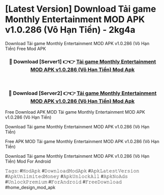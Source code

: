 # [Latest Version] Download Tải game Monthly Entertainment MOD APK v1.0.286 (Vô Hạn Tiền) - 2kg4a

Download Tải game Monthly Entertainment MOD APK v1.0.286 (Vô Hạn Tiền) Free Mod APK

<div align="center">
<h3>🔴 Download [Server1] 👉👉 <a href="https://apk-comot.site?title=Tải_game_Monthly_Entertainment_MOD_APK_v1.0.286_(Vô_Hạn_Tiền)">Tải game Monthly Entertainment MOD APK v1.0.286 (Vô Hạn Tiền) Mod Apk</a></h3><br>

<h3>🔴 Download [Server2] 👉👉 <a href="https://apk-comot.site?title=Tải_game_Monthly_Entertainment_MOD_APK_v1.0.286_(Vô_Hạn_Tiền)">Tải game Monthly Entertainment MOD APK v1.0.286 (Vô Hạn Tiền) Mod Apk</a></h3>
</div>


Free Download APK MOD Tải game Monthly Entertainment MOD APK v1.0.286 (Vô Hạn Tiền)

Download Tải game Monthly Entertainment MOD APK v1.0.286 (Vô Hạn Tiền) 

Free APK MOD Tải game Monthly Entertainment MOD APK v1.0.286 (Vô Hạn Tiền) 

Download Tải game Monthly Entertainment MOD APK v1.0.286 (Vô Hạn Tiền) Mod For Android

𝚃𝚊𝚐𝚜: #𝙼𝚘𝚍𝙰𝚙𝚔 #𝙳𝚘𝚠𝚗𝚕𝚘𝚊𝚍𝙼𝚘𝚍𝙰𝚙𝚔 #𝙰𝚙𝚔𝙻𝚊𝚝𝚎𝚜𝚝𝚅𝚎𝚛𝚜𝚒𝚘𝚗 #𝙰𝚙𝚔𝚄𝚗𝚕𝚒𝚖𝚒𝚝𝚎𝚍𝙼𝚘𝚗𝚎𝚢 #𝙰𝚙𝚔𝚄𝚗𝚕𝚘𝚌𝚔𝙰𝚕𝚕 #𝙰𝚙𝚔𝙽𝚘𝙰𝚍𝚜 #𝚄𝚗𝚕𝚘𝚌𝚔𝙿𝚛𝚎𝚖𝚒𝚞𝚖 #𝙵𝚘𝚛𝙰𝚗𝚍𝚛𝚘𝚒𝚍 #𝙵𝚛𝚎𝚎𝙳𝚘𝚠𝚗𝚕𝚘𝚊𝚍 #home_design_mod_apk